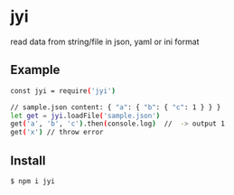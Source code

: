 # jyi
read data from string/file in json, yaml or ini format

## Example

```bash
const jyi = require('jyi')

// sample.json content: { "a": { "b": { "c": 1 } } }
let get = jyi.loadFile('sample.json')
get('a', 'b', 'c').then(console.log)  //  -> output 1
get('x') // throw error
```

## Install

```bash
$ npm i jyi
```
